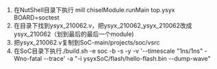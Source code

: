 1. 在NutShell目录下执行 mill chiselModule.runMain top.ysyx BOARD=soctest
2. 在目录下找到ysyx_210062.v，把ysyx_210062_ysyx_210062改成ysyx_210062（划到最后的最后一个module)
3. 把ysyx_210062.v复制到SoC-main/projects/soc/vsrc
4. 在SoC目录下执行./build.sh -e soc -b -s -y -v '--timescale "1ns/1ns" -Wno-fatal --trace' -a "-i ysyxSoC/flash/hello-flash.bin --dump-wave"


